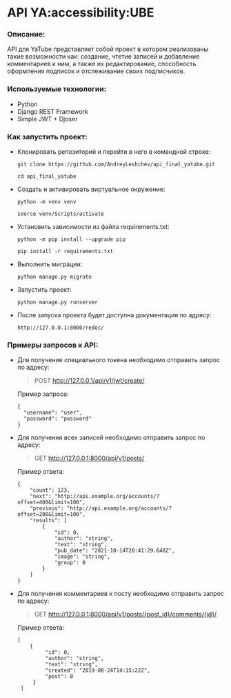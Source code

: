 # **API YA:accessibility:UBE**

### Описание:

API для YaTube представляет собой проект в котором реализованы такие возможности как: создание, чтетие записей и добавление комментариев к ним, а также их редактирование, способность оформления подписок и отслеживание своих подписчиков.

### Используемые технологии:
* Python
* Django REST Framework
* Simple JWT + Djoser

### Как запустить проект:

* Клонировать репозиторий и перейти в него в командной строке:

  ```
  git clone https://github.com/AndreyLeshchev/api_final_yatube.git
  ```
  ```
  cd api_final_yatube
  ```

* Cоздать и активировать виртуальное окружение:

  ```
  python -m venv venv
  ```
  ```
  source venv/Scripts/activate
  ```

* Установить зависимости из файла requirements.txt:

  ```
  python -m pip install --upgrade pip
  ```

  ```
  pip install -r requirements.txt
  ```

* Выполнить миграции:

  ```
  python manage.py migrate
  ```

* Запустить проект:

  ```
  python manage.py runserver
  ```
  
* После запуска проекта будет доступна документация по адресу:

  ```
  http://127.0.0.1:8000/redoc/
  ```

### Примеры запросов к API:

* Для получение специального токена необходимо отправить запрос по адресу:

  > POST http://127.0.0.1/api/v1/jwt/create/
  
  Пример запроса:

  ```
  {
    "username": "user",
    "password": "password"
  }
  ```
* Для получения всех записей необходимо отправить запрос по адресу:
  
  > GET http://127.0.0.1:8000/api/v1/posts/

  Пример ответа:
  
  ```
  {
      "count": 123,
      "next": "http://api.example.org/accounts/?offset=400&limit=100",
      "previous": "http://api.example.org/accounts/?offset=200&limit=100",
      "results": [
          {
              "id": 0,
              "author": "string",
              "text": "string",
              "pub_date": "2021-10-14T20:41:29.648Z",
              "image": "string",
              "group": 0
          }
      ]
  }
  ```

* Для получения комментариев к посту необходимо отправить запрос по адресу:

  > GET http://127.0.0.1:8000/api/v1/posts/{post_id}/comments/{id}/
  
  Пример ответа:
    
  ```
  [
      {
           "id": 0,
           "author": "string",
           "text": "string",
           "created": "2019-08-24T14:15:22Z",
           "post": 0
       }
   ]
